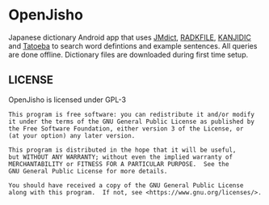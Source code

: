 # OpenJisho

Japanese dictionary Android app that uses 
[JMdict](http://www.edrdg.org/wiki/index.php/JMdict-EDICT_Dictionary_Project), 
[RADKFILE](http://www.edrdg.org/krad/kradinf.html), 
[KANJIDIC](http://www.edrdg.org/wiki/index.php/KANJIDIC_Project) and 
[Tatoeba](https://tatoeba.org/eng/downloads) to search word defintions and 
example sentences. All queries are done offline. Dictionary files are 
downloaded during first time setup.

## LICENSE

OpenJisho is licensed under GPL-3

```
This program is free software: you can redistribute it and/or modify
it under the terms of the GNU General Public License as published by
the Free Software Foundation, either version 3 of the License, or
(at your option) any later version.

This program is distributed in the hope that it will be useful,
but WITHOUT ANY WARRANTY; without even the implied warranty of
MERCHANTABILITY or FITNESS FOR A PARTICULAR PURPOSE.  See the
GNU General Public License for more details.

You should have received a copy of the GNU General Public License
along with this program.  If not, see <https://www.gnu.org/licenses/>.
```

